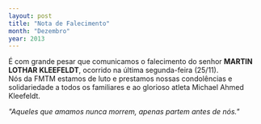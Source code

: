 ```yaml
---
layout: post
title: "Nota de Falecimento"
month: "Dezembro"
year: 2013
---
```


É com grande pesar que comunicamos o falecimento do senhor **MARTIN LOTHAR KLEEFELDT**, ocorrido na última segunda-feira (25/11).</br>
Nós da FMTM estamos de luto e prestamos nossas condolências e solidariedade a todos os familiares e ao glorioso atleta Michael Ahmed Kleefeldt.

*"Aqueles que amamos nunca morrem, apenas partem antes de nós."*
